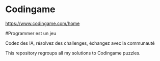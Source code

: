 # Codingame

https://www.codingame.com/home

#Programmer est un jeu

Codez des IA, résolvez des challenges, échangez avec la communauté

This repository regroups all my solutions to Codingame puzzles.
